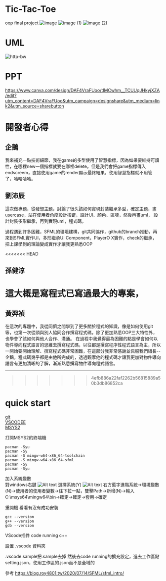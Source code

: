 # Tic-Tac-Toe
oop final project
![image](https://github.com/penguin72487/Tic-Tac-Toe/assets/70788551/f2e73925-56ca-4b49-bb8b-eb4d882ed756)
![image (1)](https://github.com/penguin72487/Tic-Tac-Toe/assets/70788551/9f9cbd6a-9ff9-4cc7-bdd7-e4ee1a04a2fd)
![image (2)](https://github.com/penguin72487/Tic-Tac-Toe/assets/70788551/f389986c-d840-4238-b7d3-c99afda8b576)

# UML
![http-bw](https://raw.githubusercontent.com/penguin72487/Tic-Tac-Toe/9cacbc84bcb720e6ac0a413a78910128a6aa37d3/Tic-Tac-Toe%20(2).svg)
# PPT
https://www.canva.com/design/DAF4VraFUoo/tIMCwhm__TCUUqJHkyjXZA/edit?utm_content=DAF4VraFUoo&utm_campaign=designshare&utm_medium=link2&utm_source=sharebutton

# 開發者心得

## 企鵝
我來補充一點技術細節，我在game的多型使用了智慧指標，因為如果要維持可讀性，在哪裡new一個指標就要在哪裡delete，但是我們會把game指標傳入endscreem，直接使用game的render顯示最終結果，使用智慧指標就不用管了，哈哈哈哈。

## 劉沛辰
這次做專題，從發想主題，討論了很久該如何實現封裝繼承多型，確定主題，畫usercase，站在使用者角度設計按鍵，設計UI、顏色、區塊，然後再畫uml，
設計封裝多形繼承，再到實現uml，程式碼。

過程遇到許多困難，SFML的環境建構，git共同協作，github的branch推動，再來到SFML實作UI，多形繼承UI Component，PlayerO X實作，check的繼承，
把上課學到的理論變成實作才讓我更熟悉OOP

<<<<<<< HEAD
## 孫健淳
這大概是寫程式已寫過最大的專案，
=======
## 黃羿禎
在這次的專題中，我從同儕之間學到了更多關於程式的知識，像是如何使用git等，也第一次從頭與別人協同合作撰寫程式碼，除了更加熟悉OOP三大特性外，也學會了該如何與他人合作、溝通。
在過程中我覺得最為困難的點是學會如何以物件導向程式語言的思維去撰寫程式碼，以往都是撰寫程序性程式語言為主，所以一開始要開始理解、撰寫程式碼非常困難，在這部分我非常感謝並佩服我們組長--企鵝，程式碼幾乎都是由他所完成的，透過觀摩他的程式碼才讓我更加對物件導向語言有更加清晰的了解，漸漸熟悉撰寫物件導向程式語言。

---

>>>>>>> 4efb886a22faf2262b56815889a50b3db86852ca
# quick start
[git](https://git-scm.com/)  
[VSCODEE](https://code.visualstudio.com/)  
[MSYS2](https://www.msys2.org/)


打開MSYS2的終端機
```shell
pacman -Syu
pacman -Sy
pacman -S mingw-w64-x86_64-toolchain
pacman -S mingw-w64-x86_64-sfml
pacman -Sy
pacman -Syu
```

加入系統變數  
對windows右鍵
![Alt text](image.png)
選擇系統(Y)
![Alt text](image-1.png)
右方藍字進階系統->環境變數(N)->使用者的使用者變數->往下拉一點，雙擊Path->新增(N)->輸入C:\msys64\mingw64\bin->確定->確定->套用->確定

重開機
看看有沒有成功安裝

```shell
gcc --version
g++ --version
gdb --version
```

VScode插件
code running
c++

設置 .vscode 資料夾

.vscode.sample把.sample去掉
然後去code running的擴充設定，進去工作區點setting.json，使用工作區的.json而不是全域的



參考
https://blog.roy4801.tw/2020/07/14/SFML/sfml_intro/  


